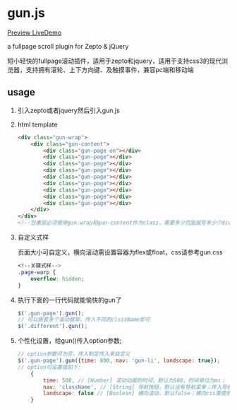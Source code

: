 # gun.js

<a href="https://win5do.github.io/gun.js/" target="_blank">Preview LiveDemo</a>

a fullpage scroll plugin for Zepto &amp; jQuery

短小轻快的fullpage滚动插件，适用于zepto和jquery，适用于支持css3的现代浏览器，支持拥有滚轮、上下方向键、及触摸事件，兼容pc端和移动端

## usage

1. 引入zepto或者jquery然后引入gun.js

2. html template
    
    ```html
    <div class="gun-wrap">
        <div class="gun-content">
            <div class="gun-page on"></div>
            <div class="gun-page"></div>
            <div class="gun-page"></div>
            <div class="gun-page"></div>
            <div class="gun-page"></div>
            <div class="gun-page"></div>
            <div class="gun-page"></div>
            <div class="gun-page"></div>
            <div class="gun-page"></div>
        </div>
    </div>
    <!--包裹层必须使用gun.wrap和gun-content作为class，需要多少页面就写多少个div.gun-page，可以设置多个class来自定义每页的css-->
    ```
          
3. 自定义式样
    
    页面大小可自定义，横向滚动需设置容器为flex或float，css请参考gun.css

    ```css
    <!--关键式样-->
    .page-warp {
        overflow: hidden;
    }
    ```

4. 执行下面的一行代码就能愉快的gun了
                        
    ```js
    $('.gun-page').gun();  
    // 可以嵌套多个滚动框架，传入不同的clsssName即可
    $('.different').gun();
    ```

5. 个性化设置，给gun()传入option参数;

    ```js
    // option参数可为空，传入制定传入来自定义
    $('.gun-page').gun({time: 800, nav: 'gun-li', landscape: true});
    // option可设置值如下:
        {
            time: 500, // [Number] 滚动动画的时间，默认为500，时间单位为ms；
            nav: 'className', // [String] 导航按钮，默认没有导航菜单；传入导航按钮的className启用，点击切换至对应屏，按钮结构和式样参考demo
            landscape: false // [Boolean] 横向滚动，默认false；横向css需使用float或flex，参考demo
        }
    ```
